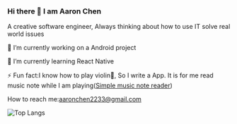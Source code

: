 ### Hi there 👋 I am Aaron Chen
A creative software engineer, Always thinking about how to use IT solve real world issues

🔭 I’m currently working on a Android project

🌱 I’m currently learning React Native

⚡ Fun fact:I know how to play violin🎻, So I write a App. It is for me read music note while I am playing([Simple music note reader](https://github.com/AaronCChen2233/--Portfolio--simple_music_notes_reader))

How to reach me:aaronchen2233@gmail.com

![Top Langs](https://github-readme-stats.vercel.app/api/top-langs/?username=AaronCChen2233&layout=compact)

<!--
![Anurag's github stats](https://github-readme-stats.vercel.app/api?username=AaronCChen2233)

**AaronCChen2233/aaroncchen2233** is a ✨ _special_ ✨ repository because its `README.md` (this file) appears on your GitHub profile.

Here are some ideas to get you started:

- 🔭 I’m currently working on ...
- 
- 👯 I’m looking to collaborate on ...
- 🤔 I’m looking for help with ...
- 💬 Ask me about ...
- 📫 How to reach me: ...
- 😄 Pronouns: ...
- ⚡ Fun fact: ...
-->
